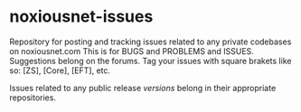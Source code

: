 # noxiousnet-issues

Repository for posting and tracking issues related to any private codebases on noxiousnet.com
This is for BUGS and PROBLEMS and ISSUES. Suggestions belong on the forums.
Tag your issues with square brakets like so: [ZS], [Core], [EFT], etc.

Issues related to any public release _versions_ belong in their appropriate repositories.
